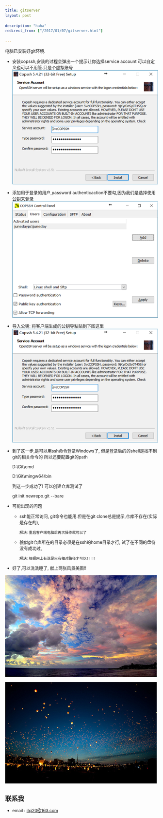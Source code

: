 ```yaml
---
title: gitserver
layout: post

description: "haha"
redirect_from: ["/2017/01/07/gitserver.html"]

---
```


 电脑已安装好git环境.

 * 安装copssh,安装的过程会弹出一个提示让你选择service account 可以自定义也可以不用管.只是个虚拟账号
![](/res/0107/copssh.png)

 * 添加用于登录的用户,password authenticaction不要勾,因为我们是选择使用公钥来登录
![](/res/0107/copssh1.png)

 * 导入公钥: 将客户端生成的公钥导粘贴到下图这里
![](/res/0107/copssh.png)

 * 到了这一步,是可以用ssh命令登录Windows了, 但是登录后的的shell是找不到git的相关命令的
所以还要配置git的path

    D:\Git\cmd

    D:\Git\mingw64\bin

    到这一步成功了! 可以创建仓库测试了

    git init newrepo.git --bare

* 可能出现的问题

  * ssh能正常访问, git命令也能用.但是在git clone总是提示,仓库不存在(实际是存在的),

    ``解决:重启客户端电脑后再次操作就可以了``

  * 貌似git仓库所在的目录必须是在ssh的home目录才行, 试了在不同的盘符没有成功过,

    `解决:根据网上有说是只有相对路径才可以!!!!`

* 好了,可以洗洗睡了, 献上两张风景美图!!



![](/res/jun/17010501.jpg)


![](/res/jun/17010502.jpg)

## 联系我
 * email : [ilxj20@163.com](mailto:ilxj20@163.com?subject=发送邮件Moss&body=邮件内容)
